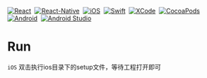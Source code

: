 [![React](https://img.shields.io/badge/React-16.0.0-green.svg?style=flat)](https://github.com/facebook/react)&nbsp;
[![React-Native](https://img.shields.io/badge/React_Native-_0.45.1-green.svg?style=flat)](https://github.com/facebook/react-native)&nbsp;
[![iOS](https://img.shields.io/badge/iOS-9.0-lightgray.svg?style=flat)](https://developer.apple.com/ios/)&nbsp;
[![Swift](https://img.shields.io/badge/swift-4.0-orange.svg?style=flat)](https://swift.org/)&nbsp;
[![XCode](https://img.shields.io/badge/Xcode-v9.0_beta-6699FF.svg?style=flat)](https://developer.apple.com/xcode/)&nbsp;
[![CocoaPods](https://img.shields.io/badge/pod-v1.2.1-red.svg?style=flat)](https://cocoapods.org/)&nbsp;
[![Android](https://img.shields.io/badge/Android-5.0-green.svg?style=flat)](https://developer.android.com/)&nbsp;
[![Android Studio](https://img.shields.io/badge/Android_Studio-3.0-yellow.svg?style=flat)](https://developer.android.com/studio/preview)&nbsp;


# Run

`iOS` 双击执行ios目录下的setup文件，等待工程打开即可
